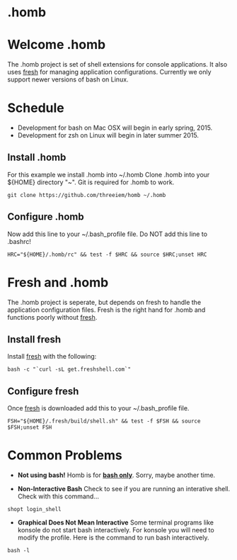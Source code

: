 .homb
====

# Welcome .homb 

The .homb project is set of shell extensions for console applications. It also
uses <a href="http://freshshell.com/">fresh</a> for managing application 
configurations. Currently we only support newer versions of bash on Linux.

Schedule
==========
* Development for bash on Mac OSX will begin in early spring, 2015.
* Development for zsh on Linux will begin in later summer 2015.

## Install .homb

For this example we install .homb into ~/.homb  Clone .homb into your ${HOME} 
directory "~". Git is required for .homb to work.

```
git clone https://github.com/threeiem/homb ~/.homb

```

## Configure .homb

Now add this line to your ~/.bash_profile file. Do NOT add this line to .bashrc!

```
HRC="${HOME}/.homb/rc" && test -f $HRC && source $HRC;unset HRC

```

# Fresh and .homb

The .homb project is seperate, but depends on fresh to handle the application
configuration files. Fresh is the right hand for .homb and functions poorly 
without <a href="http://freshshell.com/">fresh</a>.

## Install fresh

Install  <a href="http://freshshell.com/">fresh</a> with the following:

```
bash -c "`curl -sL get.freshshell.com`"

```

## Configure fresh

Once  <a href="http://freshshell.com/">fresh</a> is downloaded add this to your ~/.bash_profile file.


```
FSH="${HOME}/.fresh/build/shell.sh" && test -f $FSH && source $FSH;unset FSH

```

# Common Problems

* <b>Not using bash!</b> Homb is for <b><u>bash only</u></b>. Sorry, maybe another time.

* <b>Non-Interactive Bash</b> Check to see if you are running an interative shell. Check with this command...

```
shopt login_shell
```

* <b>Graphical Does Not Mean Interactive</b> Some terminal programs like konsole do not start bash interactively. For konsole you will need to modify the profile. Here is the command to run bash interactively.

```
bash -l
```

